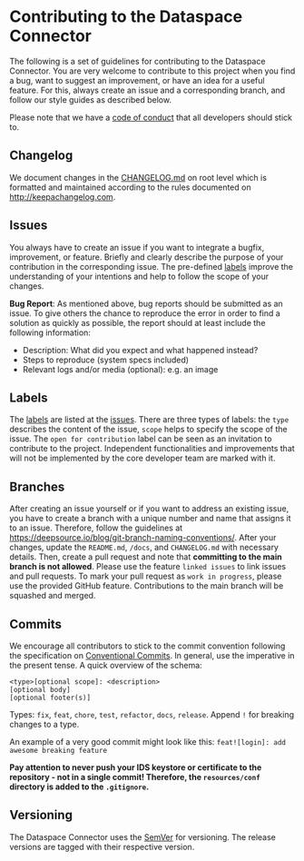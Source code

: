 # Contributing to the Dataspace Connector

The following is a set of guidelines for contributing to the Dataspace Connector. You are very
welcome to contribute to this project when you find a bug, want to suggest an improvement, or have
an idea for a useful feature. For this, always create an issue and a corresponding branch, and
follow our style guides as described below.

Please note that we have a [code of conduct](CODE_OF_CONDUCT.md) that all developers should stick to.

## Changelog

We document changes in the [CHANGELOG.md](CHANGELOG.md) on root level which is formatted and
maintained according to the rules documented on http://keepachangelog.com.

## Issues

You always have to create an issue if you want to integrate a bugfix, improvement, or feature.
Briefly and clearly describe the purpose of your contribution in the corresponding issue.
The pre-defined [labels](#labels) improve the understanding of your intentions and help to follow
the scope of your changes.

**Bug Report**: As mentioned above, bug reports should be submitted as an issue. To give others
the chance to reproduce the error in order to find a solution as quickly as possible, the report
should at least include the following information:
* Description: What did you expect and what happened instead?
* Steps to reproduce (system specs included)
* Relevant logs and/or media (optional): e.g. an image

## Labels

The [labels](https://github.com/International-Data-Spaces-Association/DataspaceConnector/labels) are listed at the
[issues](https://github.com/International-Data-Spaces-Association/DataspaceConnector/issues).
There are three types of labels: the `type` describes the content of the issue, `scope` helps to
specify the scope of the issue. The `open for contribution` label can be seen as an invitation to
contribute to the project. Independent functionalities and improvements that will not be implemented
by the core developer team are marked with it.

## Branches

After creating an issue yourself or if you want to address an existing issue, you have to create a
branch with a unique number and name that assigns it to an issue. Therefore, follow the guidelines
at https://deepsource.io/blog/git-branch-naming-conventions/. After your changes, update the
`README.md`, `/docs`, and `CHANGELOG.md` with necessary details. Then, create a pull request and note
that **committing to the main branch is not allowed**. Please use the feature `linked issues` to
link issues and pull requests. To mark your pull request as `work in progress`, please use the
provided GitHub feature. Contributions to the main branch will be squashed and merged.

## Commits

We encourage all contributors to stick to the commit convention following the specification on
[Conventional Commits](https://www.conventionalcommits.org/en/v1.0.0/). In general, use  the
imperative in the present tense. A quick overview of the schema:
```
<type>[optional scope]: <description>
[optional body]
[optional footer(s)]
```

Types: `fix`, `feat`, `chore`, `test`, `refactor`, `docs`, `release`. Append `!` for breaking
changes to a type.

An example of a very good commit might look like this: `feat![login]: add awesome breaking feature`

**Pay attention to never push your IDS keystore or certificate to the repository - not in a single
commit! Therefore, the `resources/conf` directory is added to the `.gitignore`.**

## Versioning
The Dataspace Connector uses the [SemVer](https://semver.org/) for versioning. The release versions
are tagged with their respective version.

